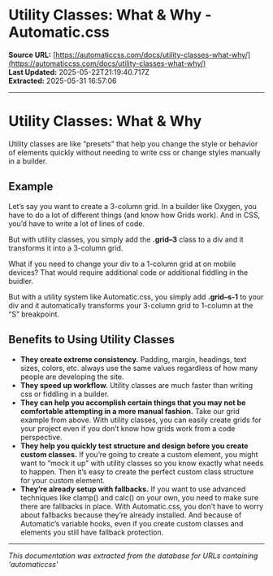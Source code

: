 # Utility Classes: What & Why - Automatic.css

**Source URL:** [https://automaticcss.com/docs/utility-classes-what-why/](https://automaticcss.com/docs/utility-classes-what-why/)  
**Last Updated:** 2025-05-22T21:19:40.717Z  
**Extracted:** 2025-05-31 16:57:06

---

# Utility Classes: What & Why

Utility classes are like “presets” that help you change the style or behavior of elements quickly without needing to write css or change styles manually in a builder.

## Example

Let’s say you want to create a 3-column grid. In a builder like Oxygen, you have to do a lot of different things (and know how Grids work). And in CSS, you’d have to write a lot of lines of code.

But with utility classes, you simply add the **.grid–3** class to a div and it transforms it into a 3-column grid.

What if you need to change your div to a 1-column grid at on mobile devices? That would require additional code or additional fiddling in the buidler.

But with a utility system like Automatic.css, you simply add **.grid–s-1** to your div and it automatically transforms your 3-column grid to 1-column at the “S” breakpoint.

## Benefits to Using Utility Classes

*   **They create extreme consistency.** Padding, margin, headings, text sizes, colors, etc. always use the same values regardless of how many people are developing the site.
*   **They speed up workflow.** Utility classes are much faster than writing css or fiddling in a builder.
*   **They can help you accomplish certain things that you may not be comfortable attempting in a more manual fashion.** Take our grid example from above. With utility classes, you can easily create grids for your project even if you don’t know how grids work from a code perspective.
*   **They help you quickly test structure and design before you create custom classes.** If you’re going to create a custom element, you might want to “mock it up” with utility classes so you know exactly what needs to happen. Then it’s easy to create the perfect custom class structure for your custom element.
*   **They’re already setup with fallbacks.** If you want to use advanced techniques like clamp() and calc() on your own, you need to make sure there are fallbacks in place. With Automatic.css, you don’t have to worry about fallbacks because they’re already installed. And because of Automatic’s variable hooks, even if you create custom classes and elements you still have fallback protection.

---

*This documentation was extracted from the database for URLs containing 'automaticcss'*
